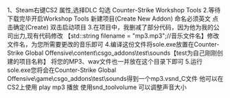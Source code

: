 1、Steam右键CS2 属性,选择DLC 勾选 Counter-Strike Workshop Tools 
2.等待下载完毕开启Workshop Tools 新建项目(Create New Addon) 命名必须英文 点击确定(Create) 双击启动项目
3.在项目中，我删减了部分代码，因为他为我的公司出力,现有代码修改  【std::string filename = "mp3.mp3";//音乐文件名】修改文件名，为您所需要更改的音乐即可
4.编译这份文件将sole.exe放置在Counter-Strike Global Offensive\content\csgo_addons\test\sounds【test为自己刚刚创建的项目名称】 将您的MP3、wav文件也一并放在这个目录下即可
5.运行sole.exe您将会在Counter-Strike Global Offensive\game\csgo_addons\test\sounds得到一个mp3.vsnd_C文件
他可以在CS2上使用 play mp3 播放 使用snd_toolvolume 可以调整声音大小
